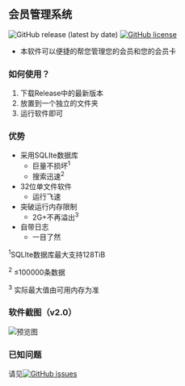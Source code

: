 ## 会员管理系统
![GitHub release (latest by date)](https://img.shields.io/github/v/release/mike-brown8/VIP_Manager)
[![GitHub license](https://img.shields.io/github/license/mike-brown8/VIP_Manager)](https://github.com/mike-brown8/VIP_Manager)
* 本软件可以便捷的帮您管理您的会员和您的会员卡

### 如何使用？
1. 下载Release中的最新版本
2. 放置到一个独立的文件夹
3. 运行软件即可

### 优势
* 采用SQLIte数据库
   * 巨量不损坏<sup>1</sup>
   * 搜索迅速<sup>2</sup>
* 32位单文件软件
   * 运行飞速
* 突破运行内存限制
   * 2G+不再溢出<sup>3</sup>
* 自带日志
   * 一目了然

<sup>1</sup>SQLIte数据库最大支持128TiB

<sup>2</sup> ≤100000条数据

<sup>3</sup> 实际最大值由可用内存为准

### 软件截图（v2.0）
![预览图](https://i.loli.net/2021/08/01/RjyFWvhVMtb4cgQ.png)

### 已知问题
请见[![GitHub issues](https://img.shields.io/github/issues/mike-brown8/VIP_Manager?style=for-the-badge)](https://github.com/mike-brown8/VIP_Manager/issues)
